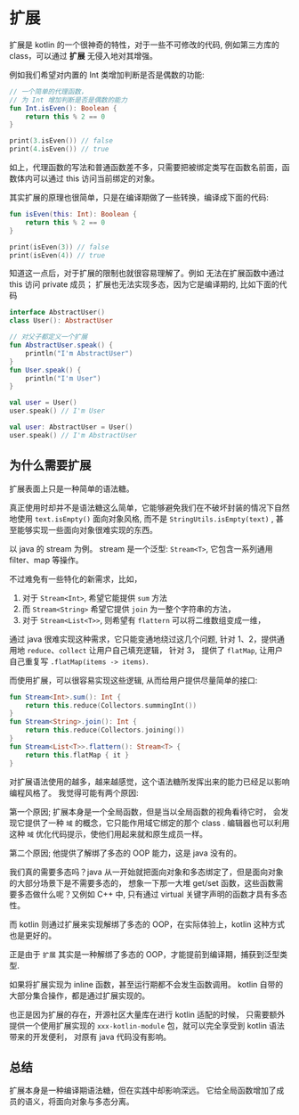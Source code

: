 # 扩展

扩展是 kotlin 的一个很神奇的特性，对于一些不可修改的代码, 例如第三方库的 class，可以通过 **扩展** 无侵入地对其增强。

例如我们希望对内置的 Int 类增加判断是否是偶数的功能:

```kotlin
// 一个简单的代理函数，
// 为 Int 增加判断是否是偶数的能力
fun Int.isEven(): Boolean {
    return this % 2 == 0
}

print(3.isEven()) // false
print(4.isEven()) // true
```

如上，代理函数的写法和普通函数差不多，只需要把被绑定类写在函数名前面，函数体内可以通过 this 访问当前绑定的对象。

其实扩展的原理也很简单，只是在编译期做了一些转换，编译成下面的代码:

```kotlin
fun isEven(this: Int): Boolean {
    return this % 2 == 0
}

print(isEven(3)) // false
print(isEven(4)) // true
```

知道这一点后，对于扩展的限制也就很容易理解了。例如 无法在扩展函数中通过 this 访问 private 成员；
扩展也无法实现多态，因为它是编译期的, 比如下面的代码

```kotlin
interface AbstractUser()
class User(): AbstractUser

// 对父子都定义一个扩展
fun AbstractUser.speak() {
    println("I'm AbstractUser")
}
fun User.speak() {
    println("I'm User")
}

val user = User()
user.speak() // I'm User

val user: AbstractUser = User()
user.speak() // I'm AbstractUser
```

## 为什么需要扩展

扩展表面上只是一种简单的语法糖。

真正使用时却并不是语法糖这么简单，它能够避免我们在不破坏封装的情况下自然地使用 `text.isEmpty()` 面向对象风格,
而不是 `StringUtils.isEmpty(text)` , 甚至能够实现一些面向对象很难实现的东西。

以 java 的 stream 为例。 stream 是一个泛型: `Stream<T>`, 它包含一系列通用 filter、map 等操作。

不过难免有一些特化的新需求，比如，

1. 对于 `Stream<Int>`, 希望它能提供 `sum` 方法
2. 而 `Stream<String>` 希望它提供 `join` 为一整个字符串的方法，
3. 对于 `Stream<List<T>>`, 则希望有 `flattern` 可以将二维数组变成一维，

通过 java 很难实现这种需求，它只能变通地绕过这几个问题, 针对 1、2，提供通用地 `reduce`、`collect` 让用户自己填充逻辑，
针对 3， 提供了 `flatMap`, 让用户自己重复写 `.flatMap(items -> items)`.

而使用扩展，可以很容易实现这些逻辑, 从而给用户提供尽量简单的接口:

```kotlin
fun Stream<Int>.sum(): Int {
    return this.reduce(Collectors.summingInt())
}
fun Stream<String>.join(): Int {
    return this.reduce(Collectors.joining())
}
fun Stream<List<T>>.flattern(): Stream<T> {
    return this.flatMap { it }
}
```

对扩展语法使用的越多，越来越感觉，这个语法糖所发挥出来的能力已经足以影响编程风格了。
我觉得可能有两个原因:

第一个原因; 扩展本身是一个全局函数，但是当以全局函数的视角看待它时，
会发现它提供了一种 `域` 的概念，它只能作用域它绑定的那个 class .
编辑器也可以利用这种 `域` 优化代码提示，使他们用起来就和原生成员一样。

第二个原因; 他提供了解绑了多态的 OOP 能力，这是 java 没有的。

我们真的需要多态吗？java 从一开始就把面向对象和多态绑定了，但是面向对象的大部分场景下是不需要多态的，
想象一下那一大堆 get/set 函数，这些函数需要多态做什么呢？又例如 C++ 中, 只有通过 virtual 关键字声明的函数才具有多态性。

而 kotlin 则通过扩展来实现解绑了多态的 OOP，在实际体验上，kotlin 这种方式也是更好的。

正是由于 `扩展` 其实是一种解绑了多态的 OOP，才能提前到编译期，捕获到泛型类型.

如果将扩展实现为 inline 函数，甚至运行期都不会发生函数调用。 kotlin 自带的大部分集合操作，都是通过扩展实现的。

也正是因为扩展的存在，开源社区大量库在进行 kotlin 适配的时候，
只需要额外提供一个使用扩展实现的 `xxx-kotlin-module` 包，就可以完全享受到 kotlin 语法带来的开发便利，
对原有 java 代码没有影响。

## 总结

扩展本身是一种编译期语法糖，但在实践中却影响深远。
它给全局函数增加了成员的语义，将面向对象与多态分离。
